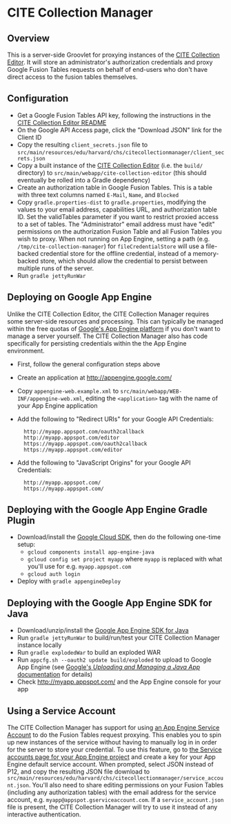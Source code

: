 CITE Collection Manager
=======================

Overview
--------

This is a server-side Groovlet for proxying instances of the [CITE Collection Editor](https://github.com/ryanfb/cite-collection-editor).
It will store an administrator's authorization credentials and proxy Google Fusion Tables
requests on behalf of end-users who don't have direct access to the fusion tables themselves.

Configuration
-------------

* Get a Google Fusion Tables API key, following the instructions in the [CITE Collection Editor README](https://github.com/ryanfb/cite-collection-editor/blob/master/README.md)
* On the Google API Access page, click the "Download JSON" link for the Client ID
* Copy the resulting `client_secrets.json` file to `src/main/resources/edu/harvard/chs/citecollectionmanager/client_secrets.json`
* Copy a built instance of the [CITE Collection Editor](https://github.com/ryanfb/cite-collection-editor) (i.e. the `build/` directory) to `src/main/webapp/cite-collection-editor` (this should eventually be rolled into a Gradle dependency)
* Create an authorization table in Google Fusion Tables. This is a table with three text columns named `E-Mail`, `Name`, and `Blocked`
* Copy `gradle.properties-dist` to `gradle.properties`, modifying the values to your email address, capabilities URL, and authorization table ID. Set the validTables parameter if you want to restrict proxied access to a set of tables. The "Administrator" email address must have "edit" permissions on the authorization Fusion Table and all Fusion Tables you wish to proxy. When not running on App Engine, setting a path (e.g. `/tmp/cite-collection-manager`) for `fileCredentialStore` will use a file-backed credential store for the offline credential, instead of a memory-backed store, which should allow the credential to persist between multiple runs of the server.
* Run `gradle jettyRunWar`

Deploying on Google App Engine
------------------------------

Unlike the CITE Collection Editor, the CITE Collection Manager requires some server-side resources and processing. This can typically be managed within the free quotas of [Google's App Engine platform](https://cloud.google.com/appengine/docs) if you don't want to manage a server yourself. The CITE Collection Manager also has code specifically for persisting credentials within the the App Engine environment.

* First, follow the general configuration steps above
* Create an application at <http://appengine.google.com/>
* Copy `appengine-web.example.xml` to `src/main/webapp/WEB-INF/appengine-web.xml`, editing the `<application>` tag with the name of your App Engine application
* Add the following to "Redirect URIs" for your Google API Credentials:

        http://myapp.appspot.com/oauth2callback
        http://myapp.appspot.com/editor
        https://myapp.appspot.com/oauth2callback
        https://myapp.appspot.com/editor

* Add the following to "JavaScript Origins" for your Google API Credentials:

        http://myapp.appspot.com/
        https://myapp.appspot.com/

## Deploying with the Google App Engine Gradle Plugin

* Download/install the [Google Cloud SDK](https://cloud.google.com/sdk/docs), then do the following one-time setup:
  * `gcloud components install app-engine-java`
  * `gcloud config set project myapp` where `myapp` is replaced with what you'll use for e.g. `myapp.appspot.com`
  * `gcloud auth login`
* Deploy with `gradle appengineDeploy`

## Deploying with the Google App Engine SDK for Java

* Download/unzip/install the [Google App Engine SDK for Java](https://cloud.google.com/appengine/downloads)
* Run `gradle jettyRunWar` to build/run/test your CITE Collection Manager instance locally
* Run `gradle explodedWar` to build an exploded WAR
* Run `appcfg.sh --oauth2 update build/exploded` to upload to Google App Engine (see [Google's *Uploading and Managing a Java App* documentation](https://cloud.google.com/appengine/docs/java/tools/uploadinganapp) for details)
* Check <http://myapp.appspot.com/> and the App Engine console for your app

## Using a Service Account

The CITE Collection Manager has support for using [an App Engine Service Account](https://developers.google.com/identity/protocols/OAuth2ServiceAccount) to do the Fusion Tables request proxying. This enables you to spin up new instances of the service without having to manually log in in order for the server to store your credential. To use this feature, go to [the Service accounts page for your App Engine project](https://console.developers.google.com/permissions/serviceaccounts) and create a key for your App Engine default service account. When prompted, select JSON instead of P12, and copy the resulting JSON file download to `src/main/resources/edu/harvard/chs/citecollectionmanager/service_account.json`. You'll also need to share editing permissions on your Fusion Tables (including any authorization tables) with the email address for the service account, e.g. `myapp@appspot.gserviceaccount.com`. If a `service_account.json` file is present, the CITE Collection Manager will try to use it instead of any interactive authentication.
